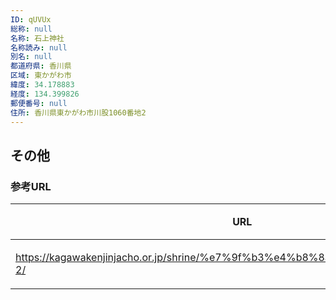 ```yaml
---
ID: qUVUx
総称: null
名称: 石上神社
名称読み: null
別名: null
都道府県: 香川県
区域: 東かがわ市
緯度: 34.178883
経度: 134.399826
郵便番号: null
住所: 香川県東かがわ市川股1060番地2
---
```


## その他

### 参考URL

| URL                                                                            | 説明   |
| ------------------------------------------------------------------------------ | ------ |
| https://kagawakenjinjacho.or.jp/shrine/%e7%9f%b3%e4%b8%8a%e7%a5%9e%e7%a4%be-2/ | 神社庁 |
